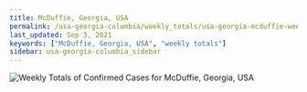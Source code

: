 ```yaml
---
title: McDuffie, Georgia, USA
permalink: /usa-georgia-columbia/weekly_totals/usa-georgia-mcduffie-weekly_totals.html
last_updated: Sep 3, 2021
keywords: ["McDuffie, Georgia, USA", "weekly totals"]
sidebar: usa-georgia-columbia_sidebar
---
```


![Weekly Totals of Confirmed Cases for McDuffie, Georgia, USA](/covid_tracker/images/graphs/usa-georgia-mcduffie-weekly_totals_graph.png)
